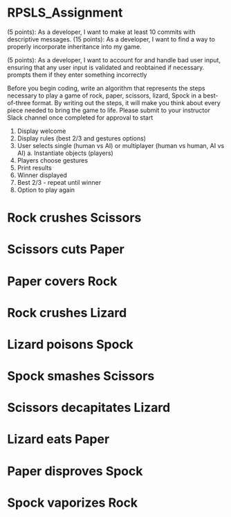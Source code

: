 # RPSLS_Assignment



(5 points): As a developer, I want to make at least 10 commits with descriptive messages.
(15 points): As a developer, I want to find a way to properly incorporate inheritance into my game.

(5 points): As a developer, I want to account for and handle bad user input, ensuring that any user input is validated and reobtained if necessary. 
prompts them if they enter something incorrectly




Before you begin coding, write an algorithm that represents the steps necessary to play a game of rock, paper, scissors, lizard, Spock in a best-of-three format. By writing out the steps, it will make you think about every piece needed to bring the game to life. Please submit to your instructor Slack channel once completed for approval to start

1. Display welcome
2. Display rules (best 2/3 and gestures options)
3. User selects single (human vs AI) or multiplayer (human vs human, AI vs AI)
    a. Instantiate objects (players)
4. Players choose gestures
5. Print results
6. Winner displayed
7. Best 2/3 - repeat until winner
8. Option to play again


# Rock crushes Scissors 
# Scissors cuts Paper 
# Paper covers Rock 
# Rock crushes Lizard 
# Lizard poisons Spock 
# Spock smashes Scissors 
# Scissors decapitates Lizard 
# Lizard eats Paper
# Paper disproves Spock 
# Spock vaporizes Rock